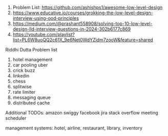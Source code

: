 1) Problem List: https://github.com/ashishps1/awesome-low-level-design
2) https://www.educative.io/courses/grokking-the-low-level-design-interview-using-ood-principles
3) https://medium.com/@prashant558908/solving-top-10-low-level-design-lld-interview-questions-in-2024-302b6177c869
4) https://youtube.com/playlist?list=PL6W8uoQQ2c61X_9e6Net0WdYZidm7zooW&feature=shared

Riddhi Dutta Problem list
1) hotel management
2) car pooling uber
3) crick buzz 
4) linkedin
5) chess
6) splitwise
7) rate limiter
8) messaging queue
9) distributed cache

Additional TODOs:
amazon
swiggy
facebook
jira
stack overflow
meeting scheduler

management systems: hotel, airline, restaurant, library, inventory